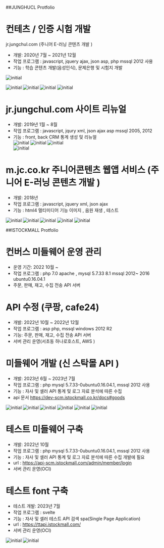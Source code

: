 ##JUNGHUCL Protfolio


# 컨테츠 / 인증 시험 개발 

jr.jungchul.com (주니어 E-러닝 콘텐츠 개발 ) 
- 개발:  2020년  7월  ~ 2021년 12월    
- 작업 프로그램 : javascript, jquery ajax,  json  asp, php mssql 2012 사용  
- 기능  :  학습 콘텐츠 개발(음성인식), 문제은행 및 시험지 개발 


![initial](http://www.7kula.com/protfolio/jungchul/img/wewiz/player.PNG)
 

![initial](http://www.7kula.com/protfolio/jungchul/img/wewiz/1.PNG)
![initial](hhttp://www.7kula.com/protfolio/jungchul/img/wewiz/3.PNG)
![initial](http://www.7kula.com/protfolio/jungchul/img/wewiz/2.PNG)
![initial](http://www.7kula.com/protfolio/jungchul/img/wewiz/result.PNG)

 
# jr.jungchul.com 사이트 리뉴얼 
- 개발:  2019년  1월 ~ 8월
- 작업 프로그램 : javascript, jqury xml, json ajax asp mssql 2005, 2012 
- 기능  : front, back CRM 통계 생성 및 리뉴얼    
![initial](http://www.7kula.com/protfolio/jungchul/img/old/1.PNG)
![initial](hhttp://www.7kula.com/protfolio/jungchul/img/old/2.PNG)
![initial](http://www.7kula.com/protfolio/jungchul/img/old/3.PNG)  
![initial](http://www.7kula.com/protfolio/jungchul/img/old/s4.PNG) 

# m.jc.co.kr 주니어콘텐츠 웹앱 서비스 (주니어 E-러닝 콘텐츠 개발 )  
- 개발:  2018년 
- 작업 프로그램 : javascript, jquery xml, json ajax  
- 기능  : html4 멀티미디어 기능 이미지 , 음원 재생 , 테스트     


![initial](http://www.7kula.com/protfolio/jungchul/img/m/1.PNG)
![initial](hhttp://www.7kula.com/protfolio/jungchul/img/m/2.PNG)
![initial](http://www.7kula.com/protfolio/jungchul/img/m/3.PNG) 
![initial](http://www.7kula.com/protfolio/jungchul/img/m/4.PNG) 
![initial](http://www.7kula.com/protfolio/jungchul/img/m/5.PNG) 

##ISTOCKMALL Protfolio

# 컨버스 미들웨어 운영 관리 

- 운영 기간: 2022 10월 ~    
- 작업 프로그램 : php 7.0 apache , mysql 5.7.33 8.1 mssql 2012~ 2016 ubuntu0.16.04.1
- 주문, 판매, 재고, 수집 전송 API 서버  


# API 수정 (쿠팡, cafe24)
- 개발:  2022년  10월  ~ 2022년 12월
- 작업 프로그램 : asp php, mssql windows 2012 R2   
- 기능: 주문, 판매, 재고, 수집 전송 API 서버  
- 서버 관리 운영(서초동 하나로호스트, AWS )  


# 미들웨어 개발 (신 스탁몰 API )
  
- 개발:  2023년  6월  ~ 2023년 7월    
- 작업 프로그램 :  php mysql 5.7.33-0ubuntu0.16.04.1, mssql 2012 사용  
- 기능  : 자사 및 셀러 API 통계 및 로그 자료 분석에 따른 수집 
- api 문서 https://dev-scm.istockmall.co.kr/docs#goods

![initial](http://www.7kula.com/protfolio/istockmall/img/0.PNG) 
![initial](http://www.7kula.com/protfolio/istockmall/img/1.PNG) 
![initial](http://www.7kula.com/protfolio/istockmall/img/2.PNG) 
![initial](http://www.7kula.com/protfolio/istockmall/img/3.PNG) 
![initial](http://www.7kula.com/protfolio/istockmall/img/4.PNG) 
![initial](http://www.7kula.com/protfolio/istockmall/img/5.PNG) 


# 테스트 미들웨어 구축 
 
- 개발:  2022년 10월 
- 작업 프로그램 :  php mysql 5.7.33-0ubuntu0.16.04.1, mssql 2012 사용  
- 기능  : 자사 및 셀러 API 통계 및 로그 자료 분석에 따른 수집 개발에 필요  
- url : https://api-scm.istockmall.com/admin/member/login
- 서버 관리 운영(OCI)  

# 테스트 font 구축 
- 테스트 개발:  2023년 7월 
- 작업 프로그램 : svelte  
- 기능  : 자사 및 셀러 테스트 API 검색 spa(Single Page Application)
- url : https://ttapi.istockmall.com/
- 서버 관리 운영(OCI)  

![initial](http://www.7kula.com/protfolio/istockmall/img/m1.PNG) 
![initial](http://www.7kula.com/protfolio/istockmall/img/m2.PNG) 